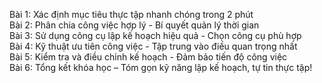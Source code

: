 Bài 1: Xác định mục tiêu thực tập nhanh chóng trong 2 phút  
Bài 2: Phân chia công việc hợp lý - Bí quyết quản lý thời gian  
Bài 3: Sử dụng công cụ lập kế hoạch hiệu quả - Chọn công cụ phù hợp  
Bài 4: Kỹ thuật ưu tiên công việc - Tập trung vào điều quan trọng nhất  
Bài 5: Kiểm tra và điều chỉnh kế hoạch - Đảm bảo tiến độ công việc  
Bài 6: Tổng kết khóa học – Tóm gọn kỹ năng lập kế hoạch, tự tin thực tập!